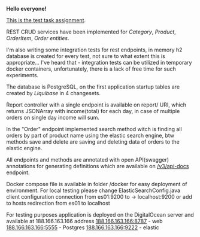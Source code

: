 **Hello everyone!**

[This is the test task assignment](https://github.com/anderfred/assignmentTask).

REST CRUD services have been implemented for _Category_, _Product_, _OrderItem_, _Order_ _entities_.

I'm also writing some integration tests for rest endpoints, in memory h2 database is created for every test, not sure to what extent this is appropriate...
I've heard that - integration tests can be utilized in temporary docker containers, unfortunately, there is a lack of free time for such experiments.

The database is PostgreSQL, on the first application startup tables are created by _Liquibase_ in 4 changesets.

Report controller with a single endpoint is available on report/ URI, which returns JSONArray with income(total) for each day, in case of multiple orders on single day income will sum.

In the "Order" endpoint implemented search method witch is finding all orders by part of product name using the elastic search engine, btw methods save and delete are saving and deleting data of orders to the elastic engine.

All endpoints and methods are annotated with open API(swagger) annotations for generating definitions which are available on [/v3/api-docs](188.166.163.166:8787/v3/api-docs) endpoint.

Docker compose file is available in folder /docker for easy deployment of environment.
For local testing please change ElasticSearchConfig.java client configuration connection from es01:9200 to -> localhost:9200 or add to hosts redirection from es01 to localhost

For testing purposes application is deployed on the DigitalOcean server and available at 188.166.163.166 address
[188.166.163.166:8787](188.166.163.166:8787) - web
[188.166.163.166:5555]([188.166.163.166:5555]) - Postgres
[188.166.163.166:9222]([188.166.163.166:9222]) - elastic
